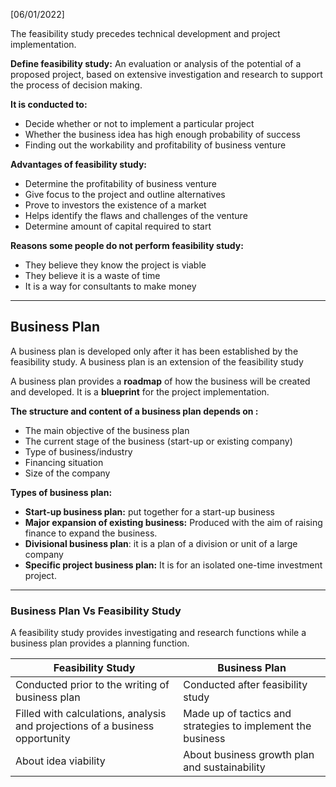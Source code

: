 [06/01/2022]

The feasibility study precedes technical development and project implementation.

**Define feasibility study:**
An evaluation or analysis of the potential of a proposed project, based on extensive investigation and research to support the process of decision making.

**It is conducted to:**
- Decide whether or not to implement a particular project
- Whether the business idea has high enough probability of success
- Finding out the workability and profitability of business venture


**Advantages of feasibility study:**
- Determine the profitability of business venture
- Give focus to the project and outline alternatives
- Prove to investors the existence of a market
- Helps identify the flaws and challenges of the venture
- Determine amount of capital required to start

**Reasons some people do not perform feasibility study:**
- They believe they know the project is viable
- They believe it is a waste of time
- It is a way for consultants to make money

---
## Business Plan
A business plan is developed only after it has been established by the feasibility study.  A business plan is an extension of the feasibility study

A business plan provides a **roadmap** of how the business will be created and developed. It is a **blueprint** for the project implementation.

**The structure and content of a business plan depends on :**
- The main objective of the business plan
- The current stage of the business (start-up or existing company)
- Type of business/industry
- Financing situation
- Size of the company

**Types of business plan:**
- **Start-up business plan:** put together for a start-up business
- **Major expansion of existing business:** Produced with the aim of raising finance to expand the business. 
- **Divisional business plan**: it is a plan of a division or unit of a large company
- **Specific project business plan:** It is for an isolated one-time investment project. 

---
### Business Plan Vs Feasibility Study

A feasibility study provides investigating and research functions while a business plan provides a planning function. 

Feasibility Study | Business Plan
---|---
Conducted prior to the writing of business plan | Conducted after feasibility study
Filled with calculations, analysis and projections of a business opportunity | Made up of tactics and strategies to implement the business
About idea viability | About business growth plan and sustainability
